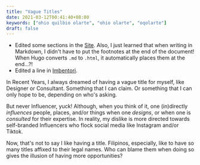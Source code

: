 ```yaml
---
title: "Vague Titles"
date: 2021-03-12T00:41:40+08:00
keywords: ["ohio quilbio olarte", "ohio olarte", "oqolarte"]
draft: false
---
```

- Edited some sections in the [Site](/site/).
Also, I just learned that when writing in Markdown, I didn't have to put the footnotes at the end of the document!
When Hugo converts `.md` to `.html`, it automatically places them at the end...?!
- Edited a line in [Imbentori](/imbentori/).

In Recent Years, I always dreamed of having a vague title for myself, like Designer or Consultant.
Something that I can claim.
Or something that I can only hope to be, depending on who's asking.

But never Influencer, yuck!
Although, when you think of it, one (in)directly *influences* people, places, and/or things when one *designs*, or when one is *consulted* for their expertise.
In reality, my dislike is more directed towards self-branded Influencers who flock social media like Instagram and/or Tiktok.

Now, that's not to say I like having a title. 
Filipinos, especially, like to have so many titles affixed to their legal names.
Who can blame them when doing so gives the illusion of having more opportunities?
